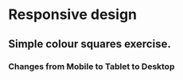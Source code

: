 # Responsive design 

## Simple colour squares exercise. 


### Changes from Mobile to Tablet to Desktop
